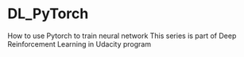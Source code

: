 # DL_PyTorch
How to use Pytorch to train neural network
This series is part of Deep Reinforcement Learning in Udacity program
